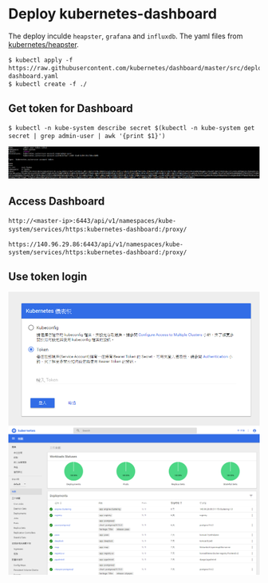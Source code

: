 # Deploy kubernetes-dashboard

The deploy inculde `heapster`, `grafana` and `influxdb`.
The yaml files from [kubernetes/heapster][heapster].

```shell
$ kubectl apply -f https://raw.githubusercontent.com/kubernetes/dashboard/master/src/deploy/recommended/kubernetes-dashboard.yaml
$ kubectl create -f ./
```

## Get token for Dashboard

```shell
$ kubectl -n kube-system describe secret $(kubectl -n kube-system get secret | grep admin-user | awk '{print $1}')
```
![alt text](/Images/admin_user_token.png "token")

## Access Dashboard

`http://<master-ip>:6443/api/v1/namespaces/kube-system/services/https:kubernetes-dashboard:/proxy/`

```
https://140.96.29.86:6443/api/v1/namespaces/kube-system/services/https:kubernetes-dashboard:/proxy/
```

## Use token login

![alt text](/Images/Dashboard_login.png "login use token")
![alt text](/Images/Dashboard_review.png "Dashboard")

[heapster]: https://github.com/kubernetes/heapster/tree/master/deploy/kube-config/influxdb
